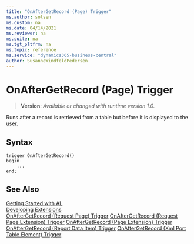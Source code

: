 ```yaml
---
title: "OnAfterGetRecord (Page) Trigger"
ms.author: solsen
ms.custom: na
ms.date: 04/14/2021
ms.reviewer: na
ms.suite: na
ms.tgt_pltfrm: na
ms.topic: reference
ms.service: "dynamics365-business-central"
author: SusanneWindfeldPedersen
---
```

[//]: # (START>DO_NOT_EDIT)
[//]: # (IMPORTANT:Do not edit any of the content between here and the END>DO_NOT_EDIT.)
[//]: # (Any modifications should be made in the .xml files in the ModernDev repo.)

# OnAfterGetRecord (Page) Trigger
> **Version**: _Available or changed with runtime version 1.0._

Runs after a record is retrieved from a table but before it is displayed to the user.



## Syntax
```
trigger OnAfterGetRecord()
begin
    ...
end;
```



[//]: # (IMPORTANT: END>DO_NOT_EDIT)
## See Also  
[Getting Started with AL](../../devenv-get-started.md)  
[Developing Extensions](../../devenv-dev-overview.md)  
[OnAfterGetRecord (Request Page) Trigger](../requestpage/devenv-onaftergetrecord-requestpage-trigger.md)
[OnAfterGetRecord (Request Page Extension) Trigger](../requestpageextension/devenv-onaftergetrecord-requestpageextension-trigger.md)
[OnAfterGetRecord (Page Extension) Trigger](../pageextension/devenv-onaftergetrecord-pageextension-trigger.md)
[OnAfterGetRecord (Report Data Item) Trigger](../reportdataitem/devenv-onaftergetrecord-reportdataitem-trigger.md)
[OnAfterGetRecord (Xml Port Table Element) Trigger](../xmlporttableelement/devenv-onaftergetrecord-xmlporttableelement-trigger.md)
